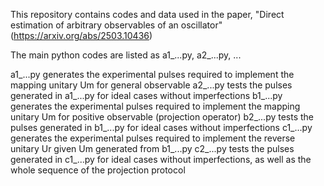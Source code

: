 This repository contains codes and data used in the paper, "Direct estimation of arbitrary observables of an oscillator" (https://arxiv.org/abs/2503.10436)

The main python codes are listed as a1_...py, a2_...py, ...

a1_...py generates the experimental pulses required to implement the mapping unitary Um for general observable
a2_...py tests the pulses generated in a1_...py for ideal cases without imperfections
b1_...py generates the experimental pulses required to implement the mapping unitary Um for positive observable (projection operator)
b2_...py tests the pulses generated in b1_...py for ideal cases without imperfections
c1_...py generates the experimental pulses required to implement the reverse unitary Ur given Um generated from b1_...py
c2_...py tests the pulses generated in c1_...py for ideal cases without imperfections, as well as the whole sequence of the projection protocol
